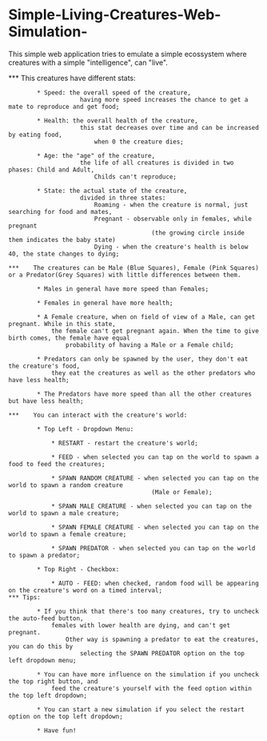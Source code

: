 # Simple-Living-Creatures-Web-Simulation-
This simple web application tries to emulate a simple ecossystem where creatures with a simple "intelligence", can "live".

***    This creatures have different stats:

            * Speed: the overall speed of the creature, 
                        having more speed increases the chance to get a mate to reproduce and get food;

            * Health: the overall health of the creature,
                        this stat decreases over time and can be increased by eating food,
                            when 0 the creature dies;

            * Age: the "age" of the creature,
                        the life of all creatures is divided in two phases: Child and Adult,
                            Childs can't reproduce;

            * State: the actual state of the creature,
                        divided in three states: 
                            Roaming - when the creature is normal, just searching for food and mates,
                            Pregnant - observable only in females, while pregnant 
                                            (the growing circle inside them indicates the baby state)
                            Dying - when the creature's health is below 40, the state changes to dying;

    ***    The creatures can be Male (Blue Squares), Female (Pink Squares) or a Predator(Grey Squares) with little differences between them.
            
            * Males in general have more speed than Females;

            * Females in general have more health;

            * A Female creature, when on field of view of a Male, can get pregnant. While in this state,
                the female can't get pregnant again. When the time to give birth comes, the female have equal
                    probability of having a Male or a Female child;

            * Predators can only be spawned by the user, they don't eat the creature's food, 
                they eat the creatures as well as the other predators who have less health;

            * The Predators have more speed than all the other creatures but have less health;

    ***    You can interact with the creature's world:

            * Top Left - Dropdown Menu:

                * RESTART - restart the creature's world;

                * FEED - when selected you can tap on the world to spawn a food to feed the creatures;

                * SPAWN RANDOM CREATURE - when selected you can tap on the world to spawn a random creature
                                            (Male or Female); 

                * SPAWN MALE CREATURE - when selected you can tap on the world to spawn a male creature; 

                * SPAWN FEMALE CREATURE - when selected you can tap on the world to spawn a female creature; 

                * SPAWN PREDATOR - when selected you can tap on the world to spawn a predator; 

            * Top Right - Checkbox:

                * AUTO - FEED: when checked, random food will be appearing on the creature's word on a timed interval;
    *** Tips:
            
            * If you think that there's too many creatures, try to uncheck the auto-feed button, 
                females with lower health are dying, and can't get pregnant.
                    Other way is spawning a predator to eat the creatures, you can do this by
                        selecting the SPAWN PREDATOR option on the top left dropdown menu;
                
            * You can have more influence on the simulation if you uncheck the top right button, and
                feed the creature's yourself with the feed option within the top left dropdown;
            
            * You can start a new simulation if you select the restart option on the top left dropdown;

            * Have fun!
